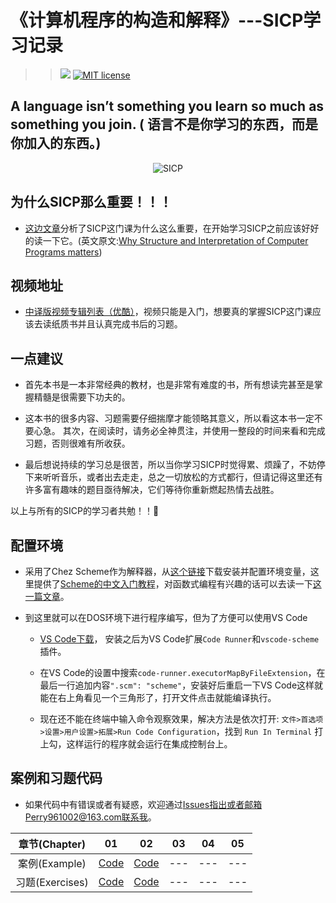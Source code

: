 # 《计算机程序的构造和解释》---SICP学习记录
>> ![](https://img.shields.io/badge/language-Scheme-orange.svg) [![MIT license](https://img.shields.io/dub/l/vibe-d.svg)](https://github.com/Perry961002/Learning-notes-of-SICP/blob/master/LICENSE)

## A language isn’t something you learn so much as something you join. ( 语言不是你学习的东西，而是你加入的东西。)

<p align="center">
  <img src="http://groups.csail.mit.edu/mac/classes/6.001/abelson-sussman-lectures/wizard.jpg" alt="SICP"/>
</p>

## 为什么SICP那么重要！！！

- [这边文章](http://blog.fujiji.com/why-structure-and-interpretation-of-computer-programs-matters/)分析了SICP这门课为什么这么重要，在开始学习SICP之前应该好好的读一下它。(英文原文:[Why Structure and Interpretation of Computer Programs matters](https://www.cs.berkeley.edu/~bh/sicp.html))

## 视频地址

- [中译版视频专辑列表（优酷）](https://v.youku.com/v_show/id_XNTEzMDAyMTU2.html?f=18958522)，视频只能是入门，想要真的掌握SICP这门课应该去读纸质书并且认真完成书后的习题。

## 一点建议

- 首先本书是一本非常经典的教材，也是非常有难度的书，所有想读完甚至是掌握精髓是很需要下功夫的。

- 这本书的很多内容、习题需要仔细揣摩才能领略其意义，所以看这本书一定不要心急。 其次，在阅读时，请务必全神贯注，并使用一整段的时间来看和完成习题，否则很难有所收获。

- 最后想说持续的学习总是很苦，所以当你学习SICP时觉得累、烦躁了，不妨停下来听听音乐，或者出去走走，总之一切放松的方式都行，但请记得这里还有许多富有趣味的题目亟待解决，它们等待你重新燃起热情去战胜。

以上与所有的SICP的学习者共勉！！:tada:

## 配置环境

- 采用了Chez Scheme作为解释器，从[这个链接](https://www.scheme.com/download/)下载安装并配置环境变量，这里提供了[Scheme的中文入门教程](https://github.com/DeathKing/yast-cn)，对函数式编程有兴趣的话可以去读一下[这一篇文章](https://github.com/justinyhuang/Functional-Programming-For-The-Rest-of-Us-Cn/tree/master)。

- 到这里就可以在DOS环境下进行程序编写，但为了方便可以使用VS Code
    - [VS Code下载](https://code.visualstudio.com/)， 安装之后为VS Code扩展`Code Runner`和`vscode-scheme`插件。

    - 在VS Code的设置中搜索`code-runner.executorMapByFileExtension`，在最后一行追加内容`".scm": "scheme"`，安装好后重启一下VS Code这样就能在右上角看见一个三角形了，打开文件点击就能编译执行。

    - 现在还不能在终端中输入命令观察效果，解决方法是依次打开: `文件>首选项>设置>用户设置>拓展>Run Code Configuration`，找到 `Run In Terminal` 打上勾，这样运行的程序就会运行在集成控制台上。

## 案例和习题代码

- 如果代码中有错误或者有疑惑，欢迎通过[Issues](https://github.com/Perry961002/Learning-notes-of-SICP/issues)指出或者邮箱Perry961002@163.com联系我。

| 章节(Chapter) |  01  |  02  |  03  |  04  |  05  |
|:-------------:|:----:|:----:|:----:|:----:|:----:|
| 案例(Example) | [Code](https://github.com/Perry961002/Learning-notes-of-SICP/tree/master/Chap1/example) |  [Code](https://github.com/Perry961002/Learning-notes-of-SICP/tree/master/Chap2/example) | --- | --- | --- |
| 习题(Exercises) | [Code](https://github.com/Perry961002/Learning-notes-of-SICP/tree/master/Chap1/exercise)  | [Code](https://github.com/Perry961002/Learning-notes-of-SICP/tree/master/Chap2/exercise) | --- | --- | --- |
